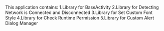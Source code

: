 This application contains:
1.Library for BaseActivity
2.Library for Detecting Network is Connected and Disconnected
3.Library for Set Custom Font Style
4.Library for Check Runtime Permission
5.Library for Custom Alert Dialog Manager